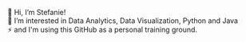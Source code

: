 👋 Hi, I’m Stefanie! <br>
👀 I’m interested in Data Analytics, Data Visualization, Python and Java <br>
⚡ and I'm using this GitHub as a personal training ground.

<!---
StefanieSl/StefanieSl is a ✨ special ✨ repository because its `README.md` (this file) appears on your GitHub profile.
You can click the Preview link to take a look at your changes.
--->
